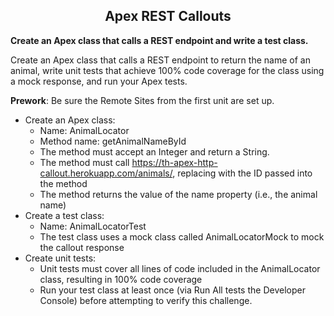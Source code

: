<h2 align=center>Apex REST Callouts</h2>

**Create an Apex class that calls a REST endpoint and write a test class.**

Create an Apex class that calls a REST endpoint to return the name of an animal, write unit tests that achieve 100% code coverage for the class using a mock response, and run your Apex tests.

**Prework**: Be sure the Remote Sites from the first unit are set up.

* Create an Apex class:
  * Name: AnimalLocator
  * Method name: getAnimalNameById
  * The method must accept an Integer and return a String.
  * The method must call https://th-apex-http-callout.herokuapp.com/animals/<id>, replacing <id> with the ID passed into the method
  * The method returns the value of the name property (i.e., the animal name)
* Create a test class:
  * Name: AnimalLocatorTest
  * The test class uses a mock class called AnimalLocatorMock to mock the callout response
* Create unit tests:
  * Unit tests must cover all lines of code included in the AnimalLocator class, resulting in 100% code coverage
  * Run your test class at least once (via Run All tests the Developer Console) before attempting to verify this challenge.

